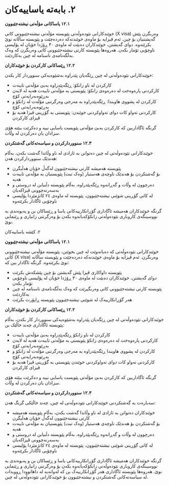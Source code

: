 # ٢. بابەتە یاساییەکان

**١٢.١ یاساکانی مۆڵەتی نیشتەجێبوون**

خوێندکارانی نێودەوڵەتی پێویستە مۆڵەتی نیشتەجێبوونی کاتی (X visa) وەربگرن پێش گەیشتنیان بۆ چین. ئەم ڤیزایە بۆ ماوەی خوێندنەکە دەردەچێت و پێویستە ساڵانە نوێ بکرێتەوە. دوای گەیشتن، خوێندکاران دەبێت لە ماوەی ٣٠ ڕۆژدا خۆیان لە پۆلیسی ناوچۆیی تۆمار بکەن. هەروەها پێویستە کارتی نیشتەجێبوونی کاتی وەربگرن کە وەک بەڵگەنامەی ناسنامە لە چین بەکاردێت.

**١٢.٢ ڕێساکانی کارکردن بۆ خوێندکاران**

خوێندکارانی نێودەوڵەتی لە چین ڕێگەیان پێدراوە بەشێوەیەکی سنووردار کار بکەن:

- کارکردن لە ناو زانکۆ: ڕێگەپێدراوە بەبێ مۆڵەتی تایبەت
- کارکردنی پاره‌وه‌خت لە دەرەوەی زانکۆ: پێویستی بە مۆڵەتی تایبەت هەیە لە لایەن بەڕێوەبەرایەتی کۆچ
- کارکردن لە پشووی هاویندا: ڕێگەپێدراوە بە مەرجی وەرگرتنی مۆڵەت لە زانکۆ و بەڕێوەبەرایەتی کۆچ
- کارکردنی تەواو کات دوای تەواوکردنی خوێندن: پێویستی بە گۆڕینی ڤیزا هەیە بۆ ڤیزای کارکردن

گرنگە ئاگاداربین کە کارکردن بەبێ مۆڵەتی پێویست یاسایی نییە و دەکرێت ببێتە هۆی سزادان یان دەرکردن لە وڵات.

**١٢.٣ سنووردارکردن و سیاسەتەکانی گەشتکردن**

خوێندکارانی نێودەوڵەتی لە چین دەتوانن بە ئازادی لە ناو وڵاتدا گەشت بکەن، بەڵام هەندێک سنووردارکردن هەن:

- پێویستە هەمیشە کارتی نیشتەجێبوون لەگەڵ خۆیان هەڵبگرن
- بۆ گەشتکردن بۆ هەندێک ناوچەی هەستیار (وەک تبت) پێویستیان بە مۆڵەتی تایبەت هەیە
- دەرچوون لە وڵات و گەڕانەوە ڕێگەپێدراوە، بەڵام پێویستە دڵنیابن لە دروستی و بەسەرنەچوونی ڤیزاکەیان
- لە کاتی گۆڕینی شوێنی نیشتەجێبوون، پێویستە لە ماوەی ٢٤ کاتژمێردا پۆلیسی ناوچۆیی ئاگادار بکرێتەوە

گرنگە خوێندکاران هەمیشە ئاگاداری گۆڕانکارییەکانی یاسا و ڕێساکان بن و پەیوەندی بە نووسینگەی کاروباری نێودەوڵەتی زانکۆکەیانەوە بکەن بۆ وەرگرتنی زانیاری و ڕێنمایی نوێ.



٢. کێشە یاساییەکان

**١٢.١ یاساکانی مۆڵەتی نیشتەجێبوون**

خوێندکارانی نێودەوڵەتی کە دەیانەوێت لە چین بخوێنن، پێویستە مۆڵەتی نیشتەجێبوونی کاتی (X visa) وەربگرن. ئەم ڤیزایە بۆ ماوەی خوێندنەکە دەردەچێت و پێویستە ساڵانە نوێ بکرێتەوە. گرنگە ئاگادار بین کە:

- پێویستە داواکاری ڤیزا پێش گەیشتن بۆ چین پێشکەش بکرێت
- دوای گەیشتن، خوێندکاران دەبێت لە ماوەی ٣٠ ڕۆژدا خۆیان لە پۆلیسی ناوچۆیی تۆمار بکەن
- پێویستە کارتی نیشتەجێبوونی کاتی وەربگیرێت کە وەک بەڵگەنامەی ناسنامە لە چین بەکاردێت
- هەر گۆڕانکارییەک لە شوێنی نیشتەجێبوون پێویستە ڕاپۆرت بکرێت

**١٢.٢ ڕێساکانی کارکردن بۆ خوێندکاران**

خوێندکارانی نێودەوڵەتی لە چین ڕێگەیان پێدراوە بەشێوەیەکی سنووردار کار بکەن، بەڵام پێویستە ئاگاداری چەند خاڵێک بن:

- کارکردن لە ناو زانکۆ ڕێگەپێدراوە بەبێ مۆڵەتی تایبەت
- کارکردنی پاره‌وه‌خت لە دەرەوەی زانکۆ پێویستی بە مۆڵەتی تایبەت هەیە لە لایەن بەڕێوەبەرایەتی کۆچ
- کارکردن لە پشووی هاویندا ڕێگەپێدراوە بە مەرجی وەرگرتنی مۆڵەت لە زانکۆ و بەڕێوەبەرایەتی کۆچ
- کارکردنی تەواو کات دوای تەواوکردنی خوێندن پێویستی بە گۆڕینی ڤیزا هەیە بۆ ڤیزای کارکردن

گرنگە ئاگاداربین کە کارکردن بەبێ مۆڵەتی پێویست یاسایی نییە و دەکرێت ببێتە هۆی سزادان یان دەرکردن لە وڵات.

**١٢.٣ سنووردارکردن و سیاسەتەکانی گەشتکردن**

سەبارەت بە گەشتکردنی خوێندکارانی نێودەوڵەتی لە چین، چەند خاڵێکی گرنگ هەن:

- خوێندکاران دەتوانن بە ئازادی لە ناو وڵاتدا گەشت بکەن، بەڵام پێویستە هەمیشە کارتی نیشتەجێبوون لەگەڵ خۆیان هەڵبگرن
- بۆ گەشتکردن بۆ هەندێک ناوچەی هەستیار (وەک تبت) پێویستیان بە مۆڵەتی تایبەت هەیە
- دەرچوون لە وڵات و گەڕانەوە ڕێگەپێدراوە، بەڵام پێویستە دڵنیابن لە دروستی و بەسەرنەچوونی ڤیزاکەیان
- لە کاتی گۆڕینی شوێنی نیشتەجێبوون، پێویستە لە ماوەی ٢٤ کاتژمێردا پۆلیسی ناوچۆیی ئاگادار بکرێتەوە

گرنگە خوێندکاران هەمیشە ئاگاداری گۆڕانکارییەکانی یاسا و ڕێساکان بن و پەیوەندی بە نووسینگەی کاروباری نێودەوڵەتی زانکۆکەیانەوە بکەن بۆ وەرگرتنی زانیاری و ڕێنمایی نوێ. هەروەها پێویستە ئاگاداری هەر گۆڕانکارییەک بن کە لەوانەیە لە داهاتوودا ڕووبدات لە سیاسەتەکانی گەشتکردن و نیشتەجێبوون بۆ خوێندکارانی نێودەوڵەتی لە چین.

